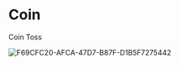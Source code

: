 # Coin
Coin Toss

![F69CFC20-AFCA-47D7-B87F-D1B5F7275442](https://user-images.githubusercontent.com/94847995/178274020-21a49bd8-1ba2-4973-9249-0757577133eb.gif)
